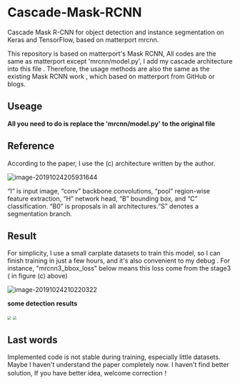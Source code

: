 # Cascade-Mask-RCNN
Cascade Mask R-CNN for object detection and instance segmentation on Keras and TensorFlow, based on matterport mrcnn.

This repository is based on matterport's Mask RCNN,  All codes are the same as matterport except 'mrcnn/model.py',  I add my cascade architecture  into this file . Therefore,  the usage methods are also the same as the existing Mask RCNN work , which based on matterport from GitHub or  blogs.   

## Useage

**All you need to do is replace the 'mrcnn/model.py'  to the original file** 

## Reference

According to the paper, I use the (c) architecture written by the author.

![image-20191024205931644]( https://github.com/anonymoussss/Cascade-Mask-RCNN/blob/master/assets/1.png )

“I” is input image, “conv” backbone convolutions, “pool” region-wise feature extraction, “H”
network head, “B” bounding box, and “C” classification. “B0” is proposals in all architectures.“S” denotes a segmentation branch.

## Result

For simplicity, I use a small carplate datasets to train this model, so I can finish training in just a few hours, and it's also convenient to my debug . For instance,  "mrcnn3_bbox_loss" below means this loss come from the stage3 ( in figure (c) above)

![image-20191024210220322]( https://github.com/anonymoussss/Cascade-Mask-RCNN/blob/master/assets/2.png )

**some detection results** 

<img src=" https://github.com/anonymoussss/Cascade-Mask-RCNN/blob/master/assets/3.png " style="zoom:50%;" />

<img src="https://github.com/anonymoussss/Cascade-Mask-RCNN/blob/master/assets/4.png " style="zoom:50%;" />

## Last words

Implemented code is not stable during training, especially little datasets.  Maybe I haven't understand the paper  completely  now.  I haven't find better solution, If you have better idea, welcome correction！

